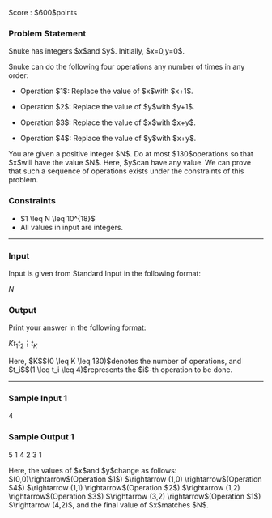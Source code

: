 
<div>

<span>

<span>

<p>
Score : $600$points
</p>

<div>

<section>

### **Problem Statement**

<p>
Snuke has integers $x$and $y$.
Initially, $x=0,y=0$.
</p>

<p>
Snuke can do the following four operations any number of times in any order:
</p>

<ul>

<li>

<p>
Operation $1$: Replace the value of $x$with $x+1$.
</p>

</li>

<li>

<p>
Operation $2$: Replace the value of $y$with $y+1$.
</p>

</li>

<li>

<p>
Operation $3$: Replace the value of $x$with $x+y$.
</p>

</li>

<li>

<p>
Operation $4$: Replace the value of $y$with $x+y$.
</p>

</li>

</ul>

<p>
You are given a positive integer $N$.
Do at most $130$operations so that $x$will have the value $N$.
Here, $y$can have any value.
We can prove that such a sequence of operations exists under the constraints of this problem.
</p>

</section>

</div>

<div>

<section>

### **Constraints**

<ul>

<li>
$1 \leq N \leq 10^{18}$
</li>

<li>
All values in input are integers.
</li>

</ul>

</section>

</div>

---

<div>

<div>

<section>

### **Input**

<p>
Input is given from Standard Input in the following format:
</p>

<div>

$N$
</div>

</section>

</div>

<div>

<section>

### **Output**

<p>
Print your answer in the following format:
</p>

<div>

$K$$t_1$$t_2$$\vdots$$t_K$
</div>

<p>
Here, $K$$(0 \leq K \leq 130)$denotes the number of operations, and $t_i$$(1 \leq t_i \leq 4)$represents the $i$-th operation to be done. 
</p>

</section>

</div>

</div>

---

<div>

<section>

### **Sample Input 1**

<div>

4

</div>

</section>

</div>

<div>

<section>

### **Sample Output 1**

<div>

5
1
4
2
3
1

</div>

<p>
Here, the values of $x$and $y$change as follows: $(0,0)\rightarrow$(Operation $1$) $\rightarrow (1,0) \rightarrow$(Operation $4$) $\rightarrow (1,1) \rightarrow$(Operation $2$) $\rightarrow (1,2) \rightarrow$(Operation $3$) $\rightarrow (3,2) \rightarrow$(Operation $1$) $\rightarrow (4,2)$, and the final value of $x$matches $N$.
</p>

</section>

</div>

</span>

</span>

</div>
